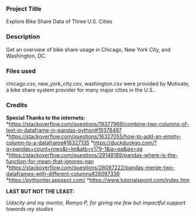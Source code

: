 ### Project Title
Explore Bike Share Data of Three U.S. Cities

### Description
Get an overview of bike share usage in Chicago, New York City, and Washington, DC.

### Files used
chicago.csv, new_york_city.csv, washington.csv were provided by Motivate, a bike share system provider for many major cities in the U.S..

### Credits
__Special Thanks to the internets:__
*https://stackoverflow.com/questions/19377969/combine-two-columns-of-text-in-dataframe-in-pandas-python#19378497
*https://stackoverflow.com/questions/16327055/how-to-add-an-empty-column-to-a-dataframe#16327135
*https://duckduckgo.com/?q=pandas+count+rows&t=lm&atb=v179-1&ia=qa&iax=qa
*https://stackoverflow.com/questions/29148189/pandas-where-is-the-function-for-mean-that-ignores-nan
*https://stackoverflow.com/questions/28097222/pandas-merge-two-dataframes-with-different-columns#28097336
*https://pythoniter.appspot.com/
*https://www.tutorialspoint.com/index.htm

__LAST BUT NOT THE LEAST:__

_Udacity and my mentor, Ramya P, for giving me few but impactful support towards my studies_
